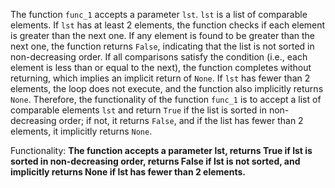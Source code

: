 The function `func_1` accepts a parameter `lst`. `lst` is a list of comparable elements. If `lst` has at least 2 elements, the function checks if each element is greater than the next one. If any element is found to be greater than the next one, the function returns `False`, indicating that the list is not sorted in non-decreasing order. If all comparisons satisfy the condition (i.e., each element is less than or equal to the next), the function completes without returning, which implies an implicit return of `None`. If `lst` has fewer than 2 elements, the loop does not execute, and the function also implicitly returns `None`. Therefore, the functionality of the function `func_1` is to accept a list of comparable elements `lst` and return `True` if the list is sorted in non-decreasing order; if not, it returns `False`, and if the list has fewer than 2 elements, it implicitly returns `None`.

Functionality: **The function accepts a parameter lst, returns True if lst is sorted in non-decreasing order, returns False if lst is not sorted, and implicitly returns None if lst has fewer than 2 elements.**